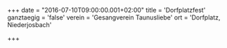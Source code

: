 +++
date = "2016-07-10T09:00:00.001+02:00"
title = 'Dorfplatzfest'
ganztaegig = 'false'
verein = 'Gesangverein Taunusliebe'
ort = 'Dorfplatz, Niederjosbach'

+++

      